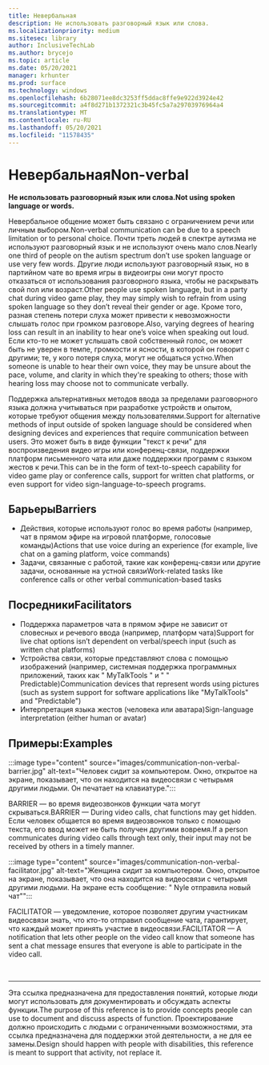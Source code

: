 ```yaml
---
title: Невербальная
description: Не использовать разговорный язык или слова.
ms.localizationpriority: medium
ms.sitesec: library
author: InclusiveTechLab
ms.author: brycejo
ms.topic: article
ms.date: 05/20/2021
manager: krhunter
ms.prod: surface
ms.technology: windows
ms.openlocfilehash: 6b28071ee8dc3253ff5ddac8ffe9e922d3924e42
ms.sourcegitcommit: a4f8d271b1372321c3b45fc5a7a29703976964a4
ms.translationtype: MT
ms.contentlocale: ru-RU
ms.lasthandoff: 05/20/2021
ms.locfileid: "11578435"
---
```

# <a name="non-verbal"></a><span data-ttu-id="90d2d-103">Невербальная</span><span class="sxs-lookup"><span data-stu-id="90d2d-103">Non-verbal</span></span>

**<span data-ttu-id="90d2d-104">Не использовать разговорный язык или слова.</span><span class="sxs-lookup"><span data-stu-id="90d2d-104">Not using spoken language or words.</span></span>**

<span data-ttu-id="90d2d-105">Невербальное общение может быть связано с ограничением речи или личным выбором.</span><span class="sxs-lookup"><span data-stu-id="90d2d-105">Non-verbal communication can be due to a speech limitation or to personal choice.</span></span> <span data-ttu-id="90d2d-106">Почти треть людей в спектре аутизма не используют разговорный язык и не используют очень мало слов.</span><span class="sxs-lookup"><span data-stu-id="90d2d-106">Nearly one third of people on the autism spectrum don’t use spoken language or use very few words.</span></span> <span data-ttu-id="90d2d-107">Другие люди используют разговорный язык, но в партийном чате во время игры в видеоигры они могут просто отказаться от использования разговорного языка, чтобы не раскрывать свой пол или возраст.</span><span class="sxs-lookup"><span data-stu-id="90d2d-107">Other people use spoken language, but in a party chat during video game play, they may simply wish to refrain from using spoken language so they don’t reveal their gender or age.</span></span> <span data-ttu-id="90d2d-108">Кроме того, разная степень потери слуха может привести к невозможности слышать голос при громком разговоре.</span><span class="sxs-lookup"><span data-stu-id="90d2d-108">Also, varying degrees of hearing loss can result in an inability to hear one’s voice when speaking out loud.</span></span> <span data-ttu-id="90d2d-109">Если кто-то не может услышать свой собственный голос, он может быть не уверен в темпе, громкости и ясности, в которой он говорит с другими; те, у кого потеря слуха, могут не общаться устно.</span><span class="sxs-lookup"><span data-stu-id="90d2d-109">When someone is unable to hear their own voice, they may be unsure about the pace, volume, and clarity in which they're speaking to others; those with hearing loss may choose not to communicate verbally.</span></span>

<span data-ttu-id="90d2d-110">Поддержка альтернативных методов ввода за пределами разговорного языка должна учитываться при разработке устройств и опытом, которые требуют общения между пользователями.</span><span class="sxs-lookup"><span data-stu-id="90d2d-110">Support for alternative methods of input outside of spoken language should be considered when designing devices and experiences that require communication between users.</span></span> <span data-ttu-id="90d2d-111">Это может быть в виде функции "текст к речи" для воспроизведения видео игры или конференц-связи, поддержки платформ письменного чата или даже поддержки программ с языком жестов к речи.</span><span class="sxs-lookup"><span data-stu-id="90d2d-111">This can be in the form of text-to-speech capability for video game play or conference calls, support for written chat platforms, or even support for video sign-language-to-speech programs.</span></span>

## <a name="barriers"></a><span data-ttu-id="90d2d-112">Барьеры</span><span class="sxs-lookup"><span data-stu-id="90d2d-112">Barriers</span></span>
* <span data-ttu-id="90d2d-113">Действия, которые используют голос во время работы (например, чат в прямом эфире на игровой платформе, голосовые команды)</span><span class="sxs-lookup"><span data-stu-id="90d2d-113">Actions that use voice during an experience (for example, live chat on a gaming platform, voice commands)</span></span>
* <span data-ttu-id="90d2d-114">Задачи, связанные с работой, такие как конференц-связи или другие задачи, основанные на устной связи</span><span class="sxs-lookup"><span data-stu-id="90d2d-114">Work-related tasks like conference calls or other verbal communication-based tasks</span></span>

## <a name="facilitators"></a><span data-ttu-id="90d2d-115">Посредники</span><span class="sxs-lookup"><span data-stu-id="90d2d-115">Facilitators</span></span>
* <span data-ttu-id="90d2d-116">Поддержка параметров чата в прямом эфире не зависит от словесных и речевого ввода (например, платформ чата)</span><span class="sxs-lookup"><span data-stu-id="90d2d-116">Support for live chat options isn’t dependent on verbal/speech input (such as written chat platforms)</span></span>
* <span data-ttu-id="90d2d-117">Устройства связи, которые представляют слова с помощью изображений (например, системная поддержка программных приложений, таких как &quot; MyTalkTools &quot; и &quot; &quot; Predictable)</span><span class="sxs-lookup"><span data-stu-id="90d2d-117">Communication devices that represent words using pictures (such as system support for software applications like &quot;MyTalkTools&quot; and &quot;Predictable&quot;)</span></span>
* <span data-ttu-id="90d2d-118">Интерпретация языка жестов (человека или аватара)</span><span class="sxs-lookup"><span data-stu-id="90d2d-118">Sign-language interpretation (either human or avatar)</span></span>

## <a name="examples"></a><span data-ttu-id="90d2d-119">Примеры:</span><span class="sxs-lookup"><span data-stu-id="90d2d-119">Examples</span></span>

:::image type="content" source="images/communication-non-verbal-barrier.jpg" alt-text="Человек сидит за компьютером. Окно, открытое на экране, показывает, что он находится на видеосвязи с четырьмя другими людьми. Он печатает на клавиатуре.":::

<span data-ttu-id="90d2d-123">BARRIER — во время видеозвонков функции чата могут скрываться.</span><span class="sxs-lookup"><span data-stu-id="90d2d-123">BARRIER — During video calls, chat functions may get hidden.</span></span> <span data-ttu-id="90d2d-124">Если человек общается во время видеозвонков только с помощью текста, его ввод может не быть получен другими вовремя.</span><span class="sxs-lookup"><span data-stu-id="90d2d-124">If a person communicates during video calls through text only, their input may not be received by others in a timely manner.</span></span> 

:::image type="content" source="images/communication-non-verbal-facilitator.jpg" alt-text="Женщина сидит за компьютером. Окно, открытое на экране, показывает, что она находится на видеосвязи с четырьмя другими людьми. На экране есть сообщение: &quot; Nyle отправила новый чат&quot;":::

<span data-ttu-id="90d2d-128">FACILITATOR — уведомление, которое позволяет другим участникам видеосвязи знать, что кто-то отправил сообщение чата, гарантирует, что каждый может принять участие в видеосвязи.</span><span class="sxs-lookup"><span data-stu-id="90d2d-128">FACILITATOR — A notification that lets other people on the video call know that someone has sent a chat message ensures that everyone is able to participate in the video call.</span></span>

&nbsp;

[comment]: # (Заявление footer)
___
<span data-ttu-id="90d2d-130">Эта ссылка предназначена для предоставления понятий, которые люди могут использовать для документировать и обсуждать аспекты функции.</span><span class="sxs-lookup"><span data-stu-id="90d2d-130">The purpose of this reference is to provide concepts people can use to document and discuss aspects of function.</span></span> <span data-ttu-id="90d2d-131">Проектирование должно происходить с людьми с ограниченными возможностями, эта ссылка предназначена для поддержки этой деятельности, а не для ее замены.</span><span class="sxs-lookup"><span data-stu-id="90d2d-131">Design should happen with people with disabilities, this reference is meant to support that activity, not replace it.</span></span> 